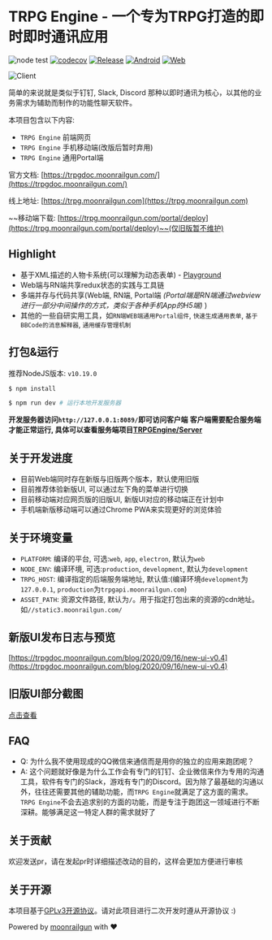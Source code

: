 # TRPG Engine - 一个专为TRPG打造的即时即时通讯应用

![node test](https://github.com/TRPGEngine/Client/workflows/node%20test/badge.svg)
[![codecov](https://codecov.io/gh/TRPGEngine/Client/branch/master/graph/badge.svg?token=mVoHFyoLJy)](undefined)
[![Release](https://img.shields.io/github/release/TRPGEngine/Client.svg)](https://github.com/TRPGEngine/Client/releases)
[![Android](https://img.shields.io/badge/platform-android-orange.svg)]()
[![Web](https://img.shields.io/badge/platform-web-green.svg)]()
<!-- [![Windows](https://img.shields.io/badge/platform-windows-blue.svg)]()
[![Mac](https://img.shields.io/badge/platform-mac-blue.svg)]()
[![Linux](https://img.shields.io/badge/platform-linux-blue.svg)]() -->
<!-- [![iOS](https://img.shields.io/badge/platform-ios-orange.svg)]() -->

![Client](https://socialify.git.ci/TRPGEngine/Client/image?description=1&font=Rokkitt&forks=1&language=1&logo=https%3A%2F%2Ftrpgdoc.moonrailgun.com%2Fimg%2Ftrpg_logo.png&owner=1&pattern=Floating%20Cogs&pulls=1&stargazers=1&theme=Light)

简单的来说就是类似于钉钉, Slack, Discord 那种以即时通讯为核心，以其他的业务需求为辅助而制作的功能性聊天软件。

本项目包含以下内容:
- `TRPG Engine` 前端网页
- `TRPG Engine` 手机移动端(改版后暂时弃用)
- `TRPG Engine` 通用Portal端

官方文档: [https://trpgdoc.moonrailgun.com/](https://trpgdoc.moonrailgun.com/)

线上地址: [https://trpg.moonrailgun.com](https://trpg.moonrailgun.com)

~~移动端下载: [https://trpg.moonrailgun.com/portal/deploy](https://trpg.moonrailgun.com/portal/deploy)~~(仅旧版暂不维护)

## Highlight

- 基于XML描述的人物卡系统(可以理解为动态表单) - [Playground](https://trpg.moonrailgun.com/playground)
- Web端与RN端共享redux状态的实践与工具链
- 多端并存与代码共享(Web端, RN端, Portal端 *(Portal端是RN端通过webview进行一部分中间操作的方式，类似于各种手机App的H5端)* )
- 其他的一些自研实用工具，如`RN端WEB端通用Portal组件`, `快速生成通用表单`, `基于BBCode的消息解释器`, `通用缓存管理机制`

## 打包&运行

推荐NodeJS版本: `v10.19.0`

```bash
$ npm install

$ npm run dev # 运行本地开发服务器
```

**开发服务器访问`http://127.0.0.1:8089/`即可访问客户端**
**客户端需要配合服务端才能正常运行, 具体可以查看服务端项目[TRPGEngine/Server](https://github.com/TRPGEngine/Server)**

## 关于开发进度

- 目前Web端同时存在新版与旧版两个版本，默认使用旧版
- 目前推荐体验新版UI, 可以通过左下角的菜单进行切换
- 目前移动端对应网页版的旧版UI, 新版UI对应的移动端正在计划中
- 手机端新版移动端可以通过Chrome PWA来实现更好的浏览体验

## 关于环境变量
- `PLATFORM`: 编译的平台, 可选:`web`, `app`, `electron`, 默认为`web`
- `NODE_ENV`: 编译环境, 可选:`production`, `development`, 默认为`development`
- `TRPG_HOST`: 编译指定的后端服务端地址, 默认值:(编译环境`development`为`127.0.0.1`, `production`为`trpgapi.moonrailgun.com`)
- `ASSET_PATH`: 资源文件路径, 默认为`/`。用于指定打包出来的资源的cdn地址。如`//static3.moonrailgun.com/`

## 新版UI发布日志与预览

[https://trpgdoc.moonrailgun.com/blog/2020/09/16/new-ui-v0.4](https://trpgdoc.moonrailgun.com/blog/2020/09/16/new-ui-v0.4)

## 旧版UI部分截图

[点击查看](./doc/old-version.md)

## FAQ

- Q: 为什么我不使用现成的QQ微信来通信而是用你的独立的应用来跑团呢？
- A: 这个问题就好像是为什么工作会有专门的钉钉、企业微信来作为专用的沟通工具，软件有专门的Slack，游戏有专门的Discord。因为除了最基础的沟通以外，往往还需要其他的辅助功能，而`TRPG Engine`就满足了这方面的需求。`TRPG Engine`不会去追求别的方面的功能，而是专注于跑团这一领域进行不断深耕。能够满足这一特定人群的需求就好了

## 关于贡献
欢迎发送pr，请在发起pr时详细描述改动的目的，这样会更加方便进行审核

## 关于开源
本项目基于[GPLv3开源协议](./LICENSE)。请对此项目进行二次开发时遵从开源协议 :)


Powered by [moonrailgun](http://moonrailgun.com) with ❤
